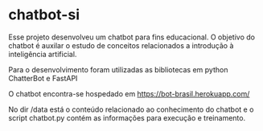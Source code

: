 # chatbot-si
Esse projeto desenvolveu um chatbot para fins educacional. O objetivo do chatbot é auxilar o estudo de conceitos relacionados a introdução à inteligência artificial.

Para o desenvolvimento foram utilizadas as bibliotecas em python ChatterBot e FastAPI

O chatbot encontra-se hospedado em https://bot-brasil.herokuapp.com/

No dir /data está o conteúdo relacionado ao conhecimento do chatbot e o script chatbot.py contém as informações para execução e treinamento. 